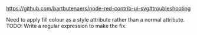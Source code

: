 https://github.com/bartbutenaers/node-red-contrib-ui-svg#troubleshooting

Need to apply fill colour as a style attribute rather than a normal attribute. 
TODO: Write a regular expression to make the fix. 